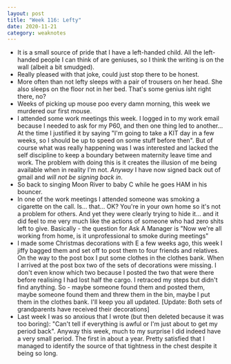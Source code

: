 ```yaml
---
layout: post
title: "Week 116: Lefty"
date: 2020-11-21
category: weaknotes
---
```

* It is a small source of pride that I have a left-handed child. All the left-handed people I can think of are geniuses, so I think the writing is on the wall (albeit a bit smudged).
* Really pleased with that joke, could just stop there to be honest.
* More often than not lefty sleeps with a pair of trousers on her head. She also sleeps on the floor not in her bed. That's some genius isht right there, no?
* Weeks of picking up mouse poo every damn morning, this week we murdered our first mouse.
* I attended some work meetings this week. I logged in to my work email because I needed to ask for my P60, and then one thing led to another... At the time I justified it by saying "I'm going to take a KIT day in a few weeks, so I should be up to speed on some stuff before then". But of course what was really happening was I was interested and lacked the self discipline to keep a boundary between maternity leave time and work. The problem with doing this is it creates the illusion of me being available when in reality I'm not. _Anyway_ I have now signed back out of gmail and _will not be signing back in_.
* So back to singing Moon River to baby C while he goes HAM in his bouncer.
* In one of the work meetings I attended someone was smoking a cigarette on the call. Is... that... OK? You're in your own home so it's not a problem for others. And yet they were clearly trying to hide it... and it did feel to me very much like the actions of someone who had zero shits left to give. Basically - the question for Ask A Manager is "Now we're all working from home, is it unprofessional to smoke during meetings"
* I made some Christmas decorations with E a few weeks ago, this week I jiffy bagged them and set off to post them to four friends and relatives. On the way to the post box I put some clothes in the clothes bank. When I arrived at the post box two of the sets of decorations were missing. I don't even know which two because I posted the two that were there before realising I had lost half the cargo. I retraced my steps but didn't find anything. So - maybe someone found them and posted them, maybe someone found them and threw them in the bin, maybe I put them in the clothes bank. I'll keep you all updated. [Update: Both sets of grandparents have received their decorations]
* Last week I was so anxious that I wrote (but then deleted because it was too boring): "Can't tell if everything is awful or I'm just about to get my period back". Anyway this week, much to my surprise I did indeed have a very small period. The first in about a year. Pretty satisfied that I managed to identify the source of that tightness in the chest despite it being so long.
